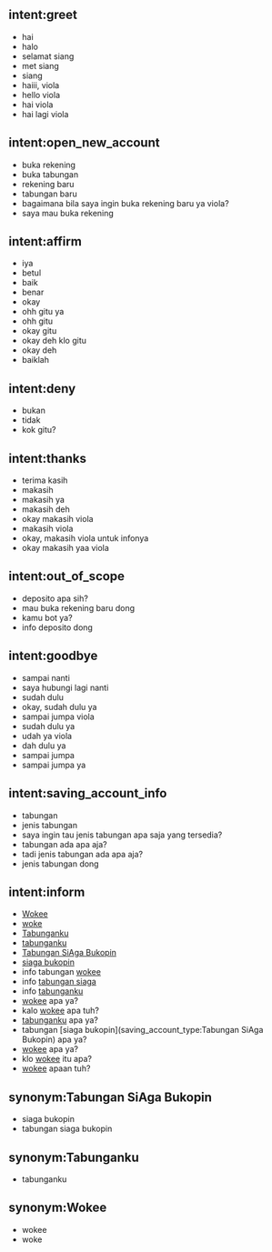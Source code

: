 ## intent:greet
- hai
- halo
- selamat siang
- met siang
- siang
- haiii, viola
- hello viola
- hai viola
- hai lagi viola

## intent:open_new_account
- buka rekening
- buka tabungan
- rekening baru
- tabungan baru
- bagaimana bila saya ingin buka rekening baru ya viola?
- saya mau buka rekening

## intent:affirm
- iya
- betul
- baik
- benar
- okay
- ohh gitu ya
- ohh gitu
- okay gitu
- okay deh klo gitu
- okay deh
- baiklah

## intent:deny
- bukan
- tidak
- kok gitu?

## intent:thanks
- terima kasih
- makasih
- makasih ya
- makasih deh
- okay makasih viola
- makasih viola
- okay, makasih viola untuk infonya
- okay makasih yaa viola

## intent:out_of_scope
- deposito apa sih?
- mau buka rekening baru dong
- kamu bot ya?
- info deposito dong

## intent:goodbye
- sampai nanti
- saya hubungi lagi nanti
- sudah dulu
- okay, sudah dulu ya
- sampai jumpa viola
- sudah dulu ya
- udah ya viola
- dah dulu ya
- sampai jumpa
- sampai jumpa ya

## intent:saving_account_info
- tabungan
- jenis tabungan
- saya ingin tau jenis tabungan apa saja yang tersedia?
- tabungan ada apa aja?
- tadi jenis tabungan ada apa aja?
- jenis tabungan dong

## intent:inform
- [Wokee](saving_account_type)
- [woke](saving_account_type)
- [Tabunganku](saving_account_type)
- [tabunganku](saving_account_type)
- [Tabungan SiAga Bukopin](saving_account_type)
- [siaga bukopin](saving_account_type)
- info tabungan [wokee](saving_account_type)
- info [tabungan siaga](saving_account_type)
- info [tabunganku](saving_account_type)
- [wokee](saving_account_type) apa ya?
- kalo [wokee](saving_account_type:Wokee) apa tuh?
- [tabunganku](saving_account_type:Tabunganku) apa ya?
- tabungan [siaga bukopin](saving_account_type:Tabungan SiAga Bukopin) apa ya?
- [wokee](saving_account_type:Wokee) apa ya?
- klo [wokee](saving_account_type:Wokee) itu apa?
- [wokee](saving_account_type:Wokee) apaan tuh?

## synonym:Tabungan SiAga Bukopin
- siaga bukopin
- tabungan siaga bukopin

## synonym:Tabunganku
- tabunganku

## synonym:Wokee
- wokee
- woke
